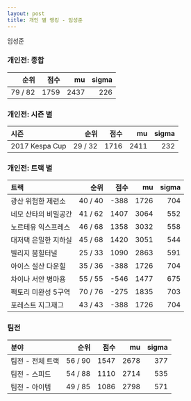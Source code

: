 ```yaml
---
layout: post
title: 개인 별 랭킹 - 임성준
---
```


임성준

### 개인전: 종합

| 순위 | 점수 | mu | sigma |
|---:|---:|---:|---:|
| 79 / 82 | 1759 | 2437 | 226 |

### 개인전: 시즌 별

| 시즌 | 순위 | 점수 | mu | sigma |
|:---|---:|---:|---:|---:|
| 2017 Kespa Cup | 29 / 32 | 1716 | 2411 | 232 |

### 개인전: 트랙 별

| 트랙 | 순위 | 점수 | mu | sigma |
|:---|---:|---:|---:|---:|
| 광산 위험한 제련소 | 40 / 40 | -388 | 1726 | 704 |
| 네모 산타의 비밀공간 | 41 / 62 | 1407 | 3064 | 552 |
| 노르테유 익스프레스 | 46 / 68 | 1358 | 3032 | 558 |
| 대저택 은밀한 지하실 | 45 / 68 | 1420 | 3051 | 544 |
| 빌리지 붐힐터널 | 25 / 33 | 1090 | 2863 | 591 |
| 아이스 설산 다운힐 | 35 / 36 | -388 | 1726 | 704 |
| 차이나 서안 병마용 | 55 / 55 | -546 | 1477 | 675 |
| 팩토리 미완성 5구역 | 70 / 76 | -275 | 1835 | 703 |
| 포레스트 지그재그 | 43 / 43 | -388 | 1726 | 704 |

### 팀전

| 분야 | 순위 | 점수 | mu | sigma |
|:---|---:|---:|---:|---:|
| 팀전 - 전체 트랙 | 56 / 90 | 1547 | 2678 | 377 |
| 팀전 - 스피드 | 54 / 88 | 1110 | 2714 | 535 |
| 팀전 - 아이템 | 49 / 85 | 1086 | 2798 | 571 |
